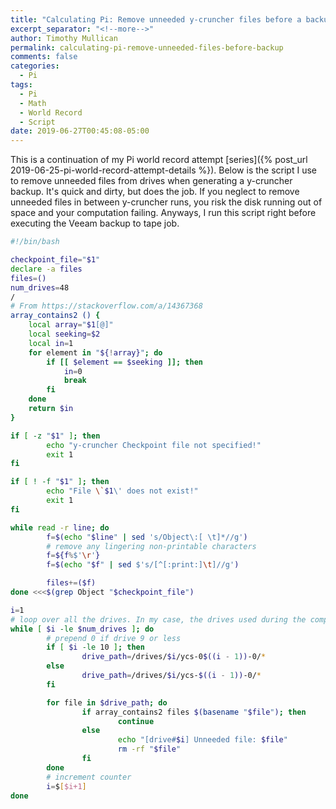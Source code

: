 ```yaml
---
title: "Calculating Pi: Remove unneeded y-cruncher files before a backup"
excerpt_separator: "<!--more-->"
author: Timothy Mullican
permalink: calculating-pi-remove-unneeded-files-before-backup
comments: false
categories:
  - Pi
tags:
  - Pi
  - Math
  - World Record
  - Script
date: 2019-06-27T00:45:08-05:00
---
```

This is a continuation of my Pi world record attempt [series]({% post_url 2019-06-25-pi-world-record-attempt-details %}). Below is the script I use to remove unneeded files from drives when generating a y-cruncher backup. It's quick and dirty, but does the job. If you neglect to remove unneeded files in between y-cruncher runs, you risk the disk running out of space and your computation failing. Anyways, I run this script right before executing the Veeam backup to tape job.

```bash
#!/bin/bash

checkpoint_file="$1"
declare -a files
files=()
num_drives=48
/
# From https://stackoverflow.com/a/14367368
array_contains2 () {
    local array="$1[@]"
    local seeking=$2
    local in=1
    for element in "${!array}"; do
        if [[ $element == $seeking ]]; then
            in=0
            break
        fi
    done
    return $in
}

if [ -z "$1" ]; then
        echo "y-cruncher Checkpoint file not specified!"
        exit 1
fi

if [ ! -f "$1" ]; then
        echo "File \`$1\' does not exist!"
        exit 1
fi

while read -r line; do
        f=$(echo "$line" | sed 's/Object\:[ \t]*//g')
        # remove any lingering non-printable characters
        f=${f%$'\r'}
        f=$(echo "$f" | sed $'s/[^[:print:]\t]//g')

        files+=($f)
done <<<$(grep Object "$checkpoint_file")

i=1
# loop over all the drives. In my case, the drives used during the computation started at /drives/1 and ended at /drives/48, but y-cruncher starts at zero, so we need to subtract the drive minus 1. An example: /drives/1/ycs-00-0 and /drives/9/ycs-08-0/.
while [ $i -le $num_drives ]; do
        # prepend 0 if drive 9 or less
        if [ $i -le 10 ]; then
                drive_path=/drives/$i/ycs-0$((i - 1))-0/*
        else
                drive_path=/drives/$i/ycs-$((i - 1))-0/*
        fi

        for file in $drive_path; do
                if array_contains2 files $(basename "$file"); then
                        continue
                else
                        echo "[drive#$i] Unneeded file: $file"
                        rm -rf "$file"
                fi
        done
        # increment counter
        i=$[$i+1]
done
```